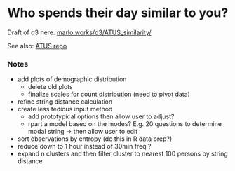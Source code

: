 # Who spends their day similar to you?

Draft of d3 here: [marlo.works/d3/ATUS_similarity/](https://www.marlo.works/d3/ATUS_similarity/)

See also: [ATUS repo](https://github.com/joemarlo/ATUS)


### Notes
- add plots of demographic distribution
  - delete old plots
  - finalize scales for count distribution (need to pivot data)
- refine string distance calculation
- create less tedious input method
  - add prototypical options then allow user to adjust?
  - rpart a model based on the modes? E.g. 20 questions to determine modal string -> then allow user to edit
- sort observations by entropy (do this in R data prep?)
- reduce down to 1 hour instead of 30min freq ?
- expand n clusters and then filter cluster to nearest 100 persons by string distance
